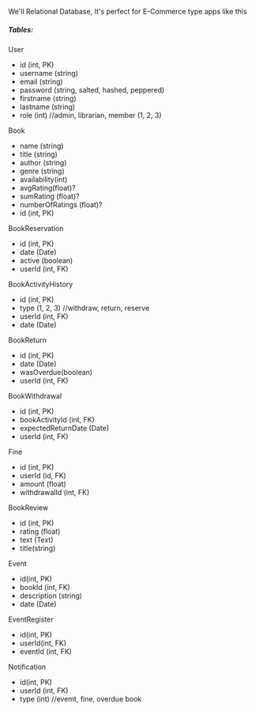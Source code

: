 We'll Relational Database, It's perfect for E-Commerce type apps like this


##### Tables:

User
- id (int, PK)
- username (string)
- email (string)
- password (string, salted, hashed, peppered)
- firstname (string)
- lastname (string)
- role (int) //admin, librarian, member (1, 2, 3)

Book
- name (string)
- title (string)
- author (string)
- genre (string)
- availability(int)
- avgRating(float)?
- sumRating (float)?
- numberOfRatings (float)?
- id (int, PK)

BookReservation
- id (int, PK)
- date  (Date)
- active (boolean)
- userId (int, FK)

BookActivityHistory
- id (int, PK)
- type (1, 2, 3) //withdraw, return, reserve
- userId (int, FK)
- date (Date)

BookReturn
- id (int, PK)
- date (Date)
- wasOverdue(boolean)
- userId (int, FK)

BookWithdrawal
- id (int, PK)
- bookActivityId (int, FK)
- expectedReturnDate (Date)
- userId (int, FK)

Fine
- id (int, PK)
- userId (id, FK)
- amount (float)
- withdrawalId (int, FK)

BookReview
- id (int, PK)
- rating (float)
- text (Text)
- title(string)

Event
- id(int, PK)
- bookId (int, FK)
- description (string)
- date (Date)

EventRegister
- id(int, PK)
- userId(int, FK)
- eventId (int, FK)

Notification
- id(int, PK)
- userId (int, FK)
- type (int) //evemt, fine, overdue book